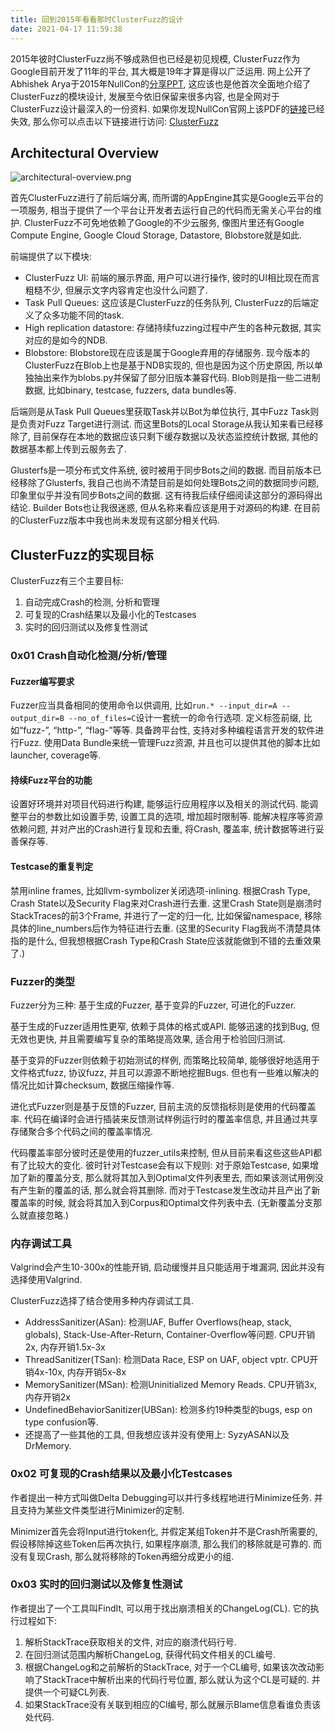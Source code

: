 ```yaml
---
title: 回到2015年看看那时ClusterFuzz的设计
date: 2021-04-17 11:59:38
---
```



2015年彼时ClusterFuzz尚不够成熟但也已经是初见规模, ClusterFuzz作为Google目前开发了11年的平台, 其大概是19年才算是得以广泛运用. 网上公开了Abhishek Arya于2015年NullCon的[分享PPT](https://nullcon.net/website/archives/ppt/goa-15/analyzing-chrome-crash-reports-at-scale-by-abhishek-arya.pdf), 这应该也是他首次全面地介绍了ClusterFuzz的模块设计, 发展至今依旧保留来很多内容, 也是全网对于ClusterFuzz设计最深入的一份资料. 如果你发现NullCon官网上该PDF的[链接](https://nullcon.net/website/archives/ppt/goa-15/analyzing-chrome-crash-reports-at-scale-by-abhishek-arya.pdf)已经失效, 那么你可以点击以下链接进行访问: [ClusterFuzz](https://www.yumpu.com/en/document/read/37169541/analyzing-chrome-crash-reports-at-scale-by-abhishek-arya)

## Architectural Overview

![architectural-overview.png](https://i.loli.net/2021/04/16/qfylSnuEOhxFBHP.png)

首先ClusterFuzz进行了前后端分离, 而所谓的AppEngine其实是Google云平台的一项服务, 相当于提供了一个平台让开发者去运行自己的代码而无需关心平台的维护. ClusterFuzz不可免地依赖了Google的不少云服务, 像图片里还有Google Compute Engine, Google Cloud Storage, Datastore, Blobstore就是如此. 

前端提供了以下模块: 

* ClusterFuzz UI: 前端的展示界面, 用户可以进行操作, 彼时的UI相比现在而言粗糙不少, 但展示文字内容肯定也没什么问题了. 
* Task Pull Queues: 这应该是ClusterFuzz的任务队列, ClusterFuzz的后端定义了众多功能不同的task. 
* High replication datastore: 存储持续fuzzing过程中产生的各种元数据, 其实对应的是如今的NDB. 
* Blobstore: Blobstore现在应该是属于Google弃用的存储服务. 现今版本的ClusterFuzz在Blob上也是基于NDB实现的, 但也是因为这个历史原因, 所以单独抽出来作为blobs.py并保留了部分旧版本兼容代码. Blob则是指一些二进制数据, 比如binary, testcase, fuzzers, data bundles等. 

后端则是从Task Pull Queues里获取Task并以Bot为单位执行, 其中Fuzz Task则是负责对Fuzz Target进行测试. 而这里Bots的Local Storage从我认知来看已经移除了, 目前保存在本地的数据应该只剩下缓存数据以及状态监控统计数据, 其他的数据基本都上传到云服务去了. 

Glusterfs是一项分布式文件系统, 彼时被用于同步Bots之间的数据. 而目前版本已经移除了Glusterfs, 我自己也尚不清楚目前是如何处理Bots之间的数据同步问题, 印象里似乎并没有同步Bots之间的数据. 这有待我后续仔细阅读这部分的源码得出结论. Builder Bots也让我很迷惑, 但从名称来看应该是用于对源码的构建. 在目前的ClusterFuzz版本中我也尚未发现有这部分相关代码. 

## ClusterFuzz的实现目标

ClusterFuzz有三个主要目标: 

1. 自动完成Crash的检测, 分析和管理
2. 可复现的Crash结果以及最小化的Testcases
3. 实时的回归测试以及修复性测试

### 0x01 Crash自动化检测/分析/管理

#### Fuzzer编写要求

Fuzzer应当具备相同的使用命令以供调用, 比如`run.* --input_dir=A --output_dir=B --no_of_files=C`设计一套统一的命令行选项. 定义标签前缀, 比如“fuzz-”, “http-”, “flag-”等等. 具备跨平台性, 支持对多种编程语言开发的软件进行Fuzz. 使用Data Bundle来统一管理Fuzz资源, 并且也可以提供其他的脚本比如launcher, coverage等.

#### 持续Fuzz平台的功能

设置好环境并对项目代码进行构建, 能够运行应用程序以及相关的测试代码. 能调整平台的参数比如设置手势, 设置工具的选项, 增加超时限制等. 能解决程序等资源依赖问题, 并对产出的Crash进行复现和去重, 将Crash, 覆盖率, 统计数据等进行妥善保存等.

#### Testcase的重复判定

禁用inline frames, 比如llvm-symbolizer关闭选项-inlining. 根据Crash Type, Crash State以及Security Flag来对Crash进行去重. 这里Crash State则是崩溃时StackTraces的前3个Frame, 并进行了一定的归一化, 比如保留namespace, 移除具体的line_numbers后作为特征进行去重. (这里的Security Flag我尚不清楚具体指的是什么, 但我想根据Crash Type和Crash State应该就能做到不错的去重效果了.)

### Fuzzer的类型

Fuzzer分为三种: 基于生成的Fuzzer, 基于变异的Fuzzer, 可进化的Fuzzer. 

基于生成的Fuzzer适用性更窄, 依赖于具体的格式或API. 能够迅速的找到Bug, 但无效也更快, 并且需要编写复杂的策略提高效果, 适合用于检验回归测试. 

基于变异的Fuzzer则依赖于初始测试的样例, 而策略比较简单, 能够很好地适用于文件格式fuzz, 协议fuzz, 并且可以源源不断地挖掘Bugs. 但也有一些难以解决的情况比如计算checksum, 数据压缩操作等. 

进化式Fuzzer则是基于反馈的Fuzzer, 目前主流的反馈指标则是使用的代码覆盖率. 代码在编译时会进行插装来反馈测试样例运行时的覆盖率信息, 并且通过共享存储聚合多个代码之间的覆盖率情况. 

代码覆盖率部分彼时还是使用的fuzzer_utils来控制, 但从目前来看这些这些API都有了比较大的变化. 彼时针对Testcase会有以下规则: 对于原始Testcase, 如果增加了新的覆盖分支, 那么就将其加入到Optimal文件列表里去, 而如果该测试用例没有产生新的覆盖的话, 那么就会将其删除. 而对于Testcase发生改动并且产出了新覆盖率的时候, 就会将其加入到Corpus和Optimal文件列表中去. (无新覆盖分支那么就直接忽略.)

### 内存调试工具

Valgrind会产生10-300x的性能开销, 启动缓慢并且只能适用于堆漏洞, 因此并没有选择使用Valgrind. 

ClusterFuzz选择了结合使用多种内存调试工具. 

* AddressSanitizer(ASan): 检测UAF, Buffer Overflows(heap, stack, globals), Stack-Use-After-Return, Container-Overflow等问题. CPU开销2x, 内存开销1.5x-3x
* ThreadSanitizer(TSan): 检测Data Race, ESP on UAF, object vptr. CPU开销4x-10x, 内存开销5x-8x
* MemorySanitizer(MSan): 检测Uninitialized Memory Reads. CPU开销3x, 内存开销2x
* UndefinedBehaviorSanitizer(UBSan): 检测多约19种类型的bugs, esp on type confusion等. 
* 还提高了一些其他的工具, 但我想应该并没有使用上: SyzyASAN以及DrMemory. 

### 0x02 可复现的Crash结果以及最小化Testcases

作者提出一种方式叫做Delta Debugging可以并行多线程地进行Minimize任务. 并且支持为某些文件类型进行Minimizer的定制. 

Minimizer首先会将Input进行token化, 并假定某组Token并不是Crash所需要的, 假设移除掉这些Token后再次执行, 如果程序崩溃, 那么我们的移除就是可靠的. 而没有复现Crash, 那么就将移除的Token再细分成更小的组.

 ### 0x03 实时的回归测试以及修复性测试

作者提出了一个工具叫FindIt, 可以用于找出崩溃相关的ChangeLog(CL). 它的执行过程如下: 

1. 解析StackTrace获取相关的文件, 对应的崩溃代码行号. 
2. 在回归测试范围内解析ChangeLog, 获得代码文件相关的CL编号.
3. 根据ChangeLog和之前解析的StackTrace, 对于一个CL编号, 如果该次改动影响了StackTrace中解析出来的代码行号位置, 那么就认为这个CL是可疑的. 并提供一个可疑CL列表. 
4. 如果StackTrace没有关联到相应的Cl编号, 那么就展示Blame信息看谁负责该处代码. 

